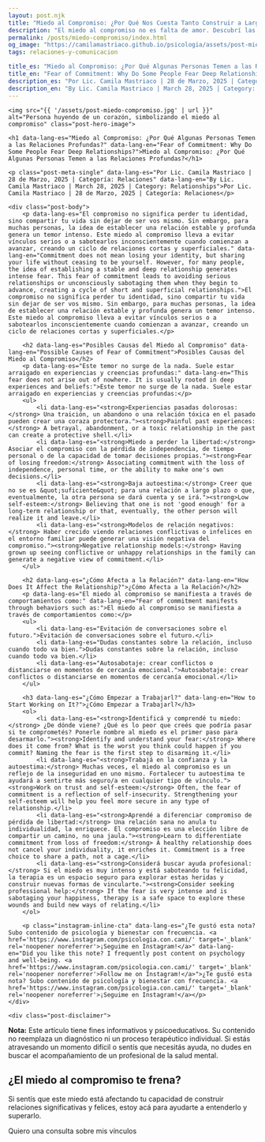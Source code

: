 ```yaml
---
layout: post.njk
title: "Miedo al Compromiso: ¿Por Qué Nos Cuesta Tanto Construir a Largo Plazo? | Blog Camila Mastriaco"
description: "El miedo al compromiso no es falta de amor. Descubrí las causas detrás de este temor, cómo afecta tus relaciones y los pasos que podés dar para superarlo."
permalink: /posts/miedo-compromiso/index.html
og_image: "https://camilamastriaco.github.io/psicologia/assets/post-miedo-compromiso.jpg"
tags: relaciones-y-comunicacion

title_es: "Miedo al Compromiso: ¿Por Qué Algunas Personas Temen a las Relaciones Profundas?"
title_en: "Fear of Commitment: Why Do Some People Fear Deep Relationships?"
description_es: "Por Lic. Camila Mastriaco | 28 de Marzo, 2025 | Categoría: Relaciones"
description_en: "By Lic. Camila Mastriaco | March 28, 2025 | Category: Relationships"
---
```




    <img src="{{ '/assets/post-miedo-compromiso.jpg' | url }}" alt="Persona huyendo de un corazón, simbolizando el miedo al compromiso" class="post-hero-image">
    
    <h1 data-lang-es="Miedo al Compromiso: ¿Por Qué Algunas Personas Temen a las Relaciones Profundas?" data-lang-en="Fear of Commitment: Why Do Some People Fear Deep Relationships?">Miedo al Compromiso: ¿Por Qué Algunas Personas Temen a las Relaciones Profundas?</h1>
<div id="share-buttons-container"></div>

    <p class="post-meta-single" data-lang-es="Por Lic. Camila Mastriaco | 28 de Marzo, 2025 | Categoría: Relaciones" data-lang-en="By Lic. Camila Mastriaco | March 28, 2025 | Category: Relationships">Por Lic. Camila Mastriaco | 28 de Marzo, 2025 | Categoría: Relaciones</p>
    
    <div class="post-body">
        <p data-lang-es="El compromiso no significa perder tu identidad, sino compartir tu vida sin dejar de ser vos mismo. Sin embargo, para muchas personas, la idea de establecer una relación estable y profunda genera un temor intenso. Este miedo al compromiso lleva a evitar vínculos serios o a sabotearlos inconscientemente cuando comienzan a avanzar, creando un ciclo de relaciones cortas y superficiales." data-lang-en="Commitment does not mean losing your identity, but sharing your life without ceasing to be yourself. However, for many people, the idea of establishing a stable and deep relationship generates intense fear. This fear of commitment leads to avoiding serious relationships or unconsciously sabotaging them when they begin to advance, creating a cycle of short and superficial relationships.">El compromiso no significa perder tu identidad, sino compartir tu vida sin dejar de ser vos mismo. Sin embargo, para muchas personas, la idea de establecer una relación estable y profunda genera un temor intenso. Este miedo al compromiso lleva a evitar vínculos serios o a sabotearlos inconscientemente cuando comienzan a avanzar, creando un ciclo de relaciones cortas y superficiales.</p>

        <h2 data-lang-es="Posibles Causas del Miedo al Compromiso" data-lang-en="Possible Causes of Fear of Commitment">Posibles Causas del Miedo al Compromiso</h2>
        <p data-lang-es="Este temor no surge de la nada. Suele estar arraigado en experiencias y creencias profundas:" data-lang-en="This fear does not arise out of nowhere. It is usually rooted in deep experiences and beliefs:">Este temor no surge de la nada. Suele estar arraigado en experiencias y creencias profundas:</p>
        <ul>
            <li data-lang-es="<strong>Experiencias pasadas dolorosas:</strong> Una traición, un abandono o una relación tóxica en el pasado pueden crear una coraza protectora."><strong>Painful past experiences:</strong> A betrayal, abandonment, or a toxic relationship in the past can create a protective shell.</li>
            <li data-lang-es="<strong>Miedo a perder la libertad:</strong> Asociar el compromiso con la pérdida de independencia, de tiempo personal o de la capacidad de tomar decisiones propias."><strong>Fear of losing freedom:</strong> Associating commitment with the loss of independence, personal time, or the ability to make one's own decisions.</li>
            <li data-lang-es="<strong>Baja autoestima:</strong> Creer que no se es &quot;suficiente&quot; para una relación a largo plazo o que, eventualmente, la otra persona se dará cuenta y se irá."><strong>Low self-esteem:</strong> Believing that one is not 'good enough' for a long-term relationship or that, eventually, the other person will realize it and leave.</li>
            <li data-lang-es="<strong>Modelos de relación negativos:</strong> Haber crecido viendo relaciones conflictivas o infelices en el entorno familiar puede generar una visión negativa del compromiso."><strong>Negative relationship models:</strong> Having grown up seeing conflictive or unhappy relationships in the family can generate a negative view of commitment.</li>
        </ul>

        <h2 data-lang-es="¿Cómo Afecta a la Relación?" data-lang-en="How Does It Affect the Relationship?">¿Cómo Afecta a la Relación?</h2>
        <p data-lang-es="El miedo al compromiso se manifiesta a través de comportamientos como:" data-lang-en="Fear of commitment manifests through behaviors such as:">El miedo al compromiso se manifiesta a través de comportamientos como:</p>
        <ul>
            <li data-lang-es="Evitación de conversaciones sobre el futuro.">Evitación de conversaciones sobre el futuro.</li>
            <li data-lang-es="Dudas constantes sobre la relación, incluso cuando todo va bien.">Dudas constantes sobre la relación, incluso cuando todo va bien.</li>
            <li data-lang-es="Autosabotaje: crear conflictos o distanciarse en momentos de cercanía emocional.">Autosabotaje: crear conflictos o distanciarse en momentos de cercanía emocional.</li>
        </ul>

        <h3 data-lang-es="¿Cómo Empezar a Trabajarl?" data-lang-en="How to Start Working on It?">¿Cómo Empezar a Trabajarl?</h3>
        <ol>
            <li data-lang-es="<strong>Identificá y comprendé tu miedo:</strong> ¿De dónde viene? ¿Qué es lo peor que creés que podría pasar si te comprometés? Ponerle nombre al miedo es el primer paso para desarmarlo."><strong>Identify and understand your fear:</strong> Where does it come from? What is the worst you think could happen if you commit? Naming the fear is the first step to disarming it.</li>
            <li data-lang-es="<strong>Trabajá en la confianza y la autoestima:</strong> Muchas veces, el miedo al compromiso es un reflejo de la inseguridad en uno mismo. Fortalecer tu autoestima te ayudará a sentirte más seguro/a en cualquier tipo de vínculo."><strong>Work on trust and self-esteem:</strong> Often, the fear of commitment is a reflection of self-insecurity. Strengthening your self-esteem will help you feel more secure in any type of relationship.</li>
            <li data-lang-es="<strong>Aprendé a diferenciar compromiso de pérdida de libertad:</strong> Una relación sana no anula tu individualidad, la enriquece. El compromiso es una elección libre de compartir un camino, no una jaula."><strong>Learn to differentiate commitment from loss of freedom:</strong> A healthy relationship does not cancel your individuality, it enriches it. Commitment is a free choice to share a path, not a cage.</li>
            <li data-lang-es="<strong>Considerá buscar ayuda profesional:</strong> Si el miedo es muy intenso y está saboteando tu felicidad, la terapia es un espacio seguro para explorar estas heridas y construir nuevas formas de vincularte."><strong>Consider seeking professional help:</strong> If the fear is very intense and is sabotaging your happiness, therapy is a safe space to explore these wounds and build new ways of relating.</li>
        </ol>
        
        <p class="instagram-inline-cta" data-lang-es="¿Te gustó esta nota? Subo contenido de psicología y bienestar con frecuencia. <a href='https://www.instagram.com/psicologia.con.cami/' target='_blank' rel='noopener noreferrer'>¡Seguime en Instagram!</a>" data-lang-en="Did you like this note? I frequently post content on psychology and well-being. <a href='https://www.instagram.com/psicologia.con.cami/' target='_blank' rel='noopener noreferrer'>Follow me on Instagram!</a>">¿Te gustó esta nota? Subo contenido de psicología y bienestar con frecuencia. <a href='https://www.instagram.com/psicologia.con.cami/' target='_blank' rel='noopener noreferrer'>¡Seguime en Instagram!</a></p>
    </div>
    
    <div class="post-disclaimer">
<p data-lang-es="<strong>Nota:</strong> Este artículo tiene fines informativos y psicoeducativos. Su contenido no reemplaza un diagnóstico ni un proceso terapéutico individual. Si estás atravesando un momento difícil o sentís que necesitás ayuda, no dudes en buscar el acompañamiento de un profesional de la salud mental." data-lang-en="<strong>Disclaimer:</strong> This article is for informational and psychoeducational purposes only. It is not a substitute for a professional diagnosis or an individual therapeutic process. If you are going through a difficult time or feel you need help, do not hesitate to seek support from a mental health professional.">
<strong>Nota:</strong> Este artículo tiene fines informativos y psicoeducativos. Su contenido no reemplaza un diagnóstico ni un proceso terapéutico individual. Si estás atravesando un momento difícil o sentís que necesitás ayuda, no dudes en buscar el acompañamiento de un profesional de la salud mental.
</p>
</div>

<section id="cta-post" class="animate-on-scroll">
        <h2 data-lang-es="¿El miedo al compromiso te frena?" data-lang-en="Does fear of commitment hold you back?">¿El miedo al compromiso te frena?</h2>
        <p data-lang-es="Si sentís que este miedo está afectando tu capacidad de construir relaciones significativas y felices, estoy acá para ayudarte a entenderlo y superarlo." data-lang-en="If you feel that this fear is affecting your ability to build meaningful and happy relationships, I am here to help you understand and overcome it.">Si sentís que este miedo está afectando tu capacidad de construir relaciones significativas y felices, estoy acá para ayudarte a entenderlo y superarlo.</p>
        <a 
            class="btn whatsapp-trigger" 
            data-location="post_compromiso_cta" 
            target="_blank" 
            rel="noopener noreferrer" 
            data-lang-es="Quiero una consulta sobre mis vínculos" 
            data-lang-en="I want a consultation about my relationships" 
            data-whatsapp-es="Hola Camila, leí tu nota sobre el miedo al compromiso y quisiera consultarte sobre las sesiones." 
            data-whatsapp-en="Hi Camila, I read your note about fear of commitment and would like to ask about the sessions." 
        >Quiero una consulta sobre mis vínculos</a>
    </section>
